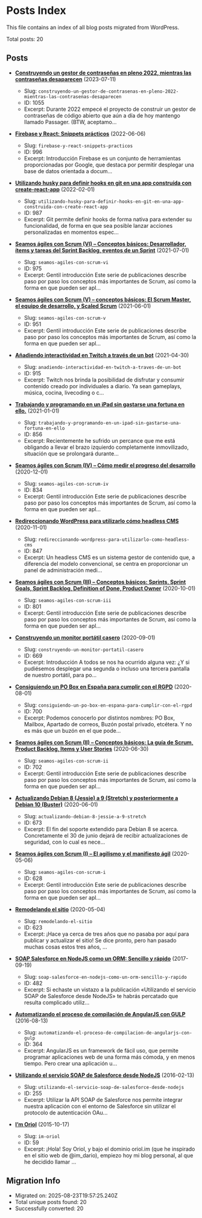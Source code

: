 # Posts Index

This file contains an index of all blog posts migrated from WordPress.

Total posts: 20

## Posts

- **[Construyendo un gestor de contraseñas en pleno 2022, mientras las contraseñas desaparecen](./posts/2023-07-11-construyendo-un-gestor-de-contrasenas-en-pleno-2022-mientras-las-contrasenas-desaparecen.md)** (2023-07-11)
  - Slug: `construyendo-un-gestor-de-contrasenas-en-pleno-2022-mientras-las-contrasenas-desaparecen`
  - ID: 1055
  - Excerpt: Durante 2022 empecé el proyecto de construir un gestor de contraseñas de código abierto que aún a día de hoy mantengo llamado Passager. (BTW, aceptamo...

- **[Firebase y React: Snippets prácticos](./posts/2022-06-06-firebase-y-react-snippets-practicos.md)** (2022-06-06)
  - Slug: `firebase-y-react-snippets-practicos`
  - ID: 996
  - Excerpt: Introducción Firebase es un conjunto de herramientas proporcionadas por Google, que destaca por permitir desplegar una base de datos orientada a docum...

- **[Utilizando husky para definir hooks en git en una app construída con create-react-app](./posts/2022-02-01-utilizando-husky-para-definir-hooks-en-git-en-una-app-construida-con-create-react-app.md)** (2022-02-01)
  - Slug: `utilizando-husky-para-definir-hooks-en-git-en-una-app-construida-con-create-react-app`
  - ID: 987
  - Excerpt: Git permite definir hooks de forma nativa para extender su funcionalidad, de forma en que sea posible lanzar acciones personalizadas en momentos espec...

- **[Seamos ágiles con Scrum (VI) &#8211; Conceptos básicos: Desarrollador, ítems y tareas del Sprint Backlog, eventos de un Sprint](./posts/2021-07-01-seamos-agiles-con-scrum-vi.md)** (2021-07-01)
  - Slug: `seamos-agiles-con-scrum-vi`
  - ID: 975
  - Excerpt: Gentil introducción Este serie de publicaciones describe paso por paso los conceptos más importantes de Scrum, así como la forma en que pueden ser apl...

- **[Seamos ágiles con Scrum (V) &#8211; conceptos básicos: El Scrum Master, el equipo de desarrollo, y Scaled Scrum](./posts/2021-06-01-seamos-agiles-con-scrum-v.md)** (2021-06-01)
  - Slug: `seamos-agiles-con-scrum-v`
  - ID: 951
  - Excerpt: Gentil introducción Este serie de publicaciones describe paso por paso los conceptos más importantes de Scrum, así como la forma en que pueden ser apl...

- **[Añadiendo interactividad en Twitch a través de un bot](./posts/2021-04-30-anadiendo-interactividad-en-twitch-a-traves-de-un-bot.md)** (2021-04-30)
  - Slug: `anadiendo-interactividad-en-twitch-a-traves-de-un-bot`
  - ID: 915
  - Excerpt: Twitch nos brinda la posibilidad de disfrutar y consumir contenido creado por individuales a diario. Ya sean gameplays, música, cocina, livecoding o c...

- **[Trabajando y programando en un iPad sin gastarse una fortuna en ello.](./posts/2021-01-01-trabajando-y-programando-en-un-ipad-sin-gastarse-una-fortuna-en-ello.md)** (2021-01-01)
  - Slug: `trabajando-y-programando-en-un-ipad-sin-gastarse-una-fortuna-en-ello`
  - ID: 856
  - Excerpt: Recientemente he sufrido un percance que me está obligando a llevar el brazo izquierdo completamente inmovilizado, situación que se prolongará durante...

- **[Seamos ágiles con Scrum (IV) &#8211; Cómo medir el progreso del desarrollo](./posts/2020-12-01-seamos-agiles-con-scrum-iv.md)** (2020-12-01)
  - Slug: `seamos-agiles-con-scrum-iv`
  - ID: 834
  - Excerpt: Gentil introducción Este serie de publicaciones describe paso por paso los conceptos más importantes de Scrum, así como la forma en que pueden ser apl...

- **[Redireccionando WordPress para utilizarlo cómo headless CMS](./posts/2020-11-01-redireccionando-wordpress-para-utilizarlo-como-headless-cms.md)** (2020-11-01)
  - Slug: `redireccionando-wordpress-para-utilizarlo-como-headless-cms`
  - ID: 847
  - Excerpt: Un headless CMS es un sistema gestor de contenido que, a diferencia del modelo convencional, se centra en proporcionar un panel de administración medi...

- **[Seamos ágiles con Scrum (III) &#8211; Conceptos básicos: Sprints, Sprint Goals, Sprint Backlog, Definition of Done, Product Owner](./posts/2020-10-01-seamos-agiles-con-scrum-iii.md)** (2020-10-01)
  - Slug: `seamos-agiles-con-scrum-iii`
  - ID: 801
  - Excerpt: Gentil introducción Este serie de publicaciones describe paso por paso los conceptos más importantes de Scrum, así como la forma en que pueden ser apl...

- **[Construyendo un monitor portátil casero](./posts/2020-09-01-construyendo-un-monitor-portatil-casero.md)** (2020-09-01)
  - Slug: `construyendo-un-monitor-portatil-casero`
  - ID: 669
  - Excerpt: Introducción A todos se nos ha ocurrido alguna vez: ¿Y si pudiésemos desplegar una segunda o incluso una tercera pantalla de nuestro portátil, para po...

- **[Consiguiendo un PO Box en España para cumplir con el RGPD](./posts/2020-08-01-consiguiendo-un-po-box-en-espana-para-cumplir-con-el-rgpd.md)** (2020-08-01)
  - Slug: `consiguiendo-un-po-box-en-espana-para-cumplir-con-el-rgpd`
  - ID: 700
  - Excerpt: Podemos conocerlo por distintos nombres: PO Box, Mailbox, Apartado de correos, Buzón postal privado, etcétera. Y no es más que un buzón en el que pode...

- **[Seamos ágiles con Scrum (II) &#8211; Conceptos básicos: La guía de Scrum, Product Backlog, Items y User Stories](./posts/2020-06-30-seamos-agiles-con-scrum-ii.md)** (2020-06-30)
  - Slug: `seamos-agiles-con-scrum-ii`
  - ID: 702
  - Excerpt: Gentil introducción Este serie de publicaciones describe paso por paso los conceptos más importantes de Scrum, así como la forma en que pueden ser apl...

- **[Actualizando Debian 8 (Jessie) a 9 (Stretch) y posteriormente a Debian 10 (Buster)](./posts/2020-06-01-actualizando-debian-8-jessie-a-9-stretch.md)** (2020-06-01)
  - Slug: `actualizando-debian-8-jessie-a-9-stretch`
  - ID: 673
  - Excerpt: El fin del soporte extendido para Debian 8 se acerca. Concretamente el 30 de junio dejará de recibir actualizaciones de seguridad, con lo cual es nece...

- **[Seamos ágiles con Scrum (I) &#8211; El agilismo y el manifiesto ágil](./posts/2020-05-06-seamos-agiles-con-scrum-i.md)** (2020-05-06)
  - Slug: `seamos-agiles-con-scrum-i`
  - ID: 628
  - Excerpt: Gentil introducción Este serie de publicaciones describe paso por paso los conceptos más importantes de Scrum, así como la forma en que pueden ser apl...

- **[Remodelando el sitio](./posts/2020-05-04-remodelando-el-sitio.md)** (2020-05-04)
  - Slug: `remodelando-el-sitio`
  - ID: 623
  - Excerpt: ¡Hace ya cerca de tres años que no pasaba por aquí para publicar y actualizar el sitio! Se dice pronto, pero han pasado muchas cosas estos tres años, ...

- **[SOAP Salesforce en NodeJS como un ORM: Sencillo y rápido](./posts/2017-09-19-soap-salesforce-en-nodejs-como-un-orm-sencillo-y-rapido.md)** (2017-09-19)
  - Slug: `soap-salesforce-en-nodejs-como-un-orm-sencillo-y-rapido`
  - ID: 482
  - Excerpt: Si echaste un vistazo a la publicación «Utilizando el servicio SOAP de Salesforce desde NodeJS»&nbsp;te habrás percatado que resulta complicado utiliz...

- **[Automatizando el proceso de compilación de AngularJS con GULP](./posts/2016-08-13-automatizando-el-proceso-de-compilacion-de-angularjs-con-gulp.md)** (2016-08-13)
  - Slug: `automatizando-el-proceso-de-compilacion-de-angularjs-con-gulp`
  - ID: 364
  - Excerpt: AngularJS es un framework de fácil uso, que permite programar aplicaciones web de una forma más cómoda, y en menos tiempo. Pero crear una aplicación u...

- **[Utilizando el servicio SOAP de Salesforce desde NodeJS](./posts/2016-02-13-utilizando-el-servicio-soap-de-salesforce-desde-nodejs.md)** (2016-02-13)
  - Slug: `utilizando-el-servicio-soap-de-salesforce-desde-nodejs`
  - ID: 255
  - Excerpt: Utilizar la API SOAP de Salesforce nos permite integrar nuestra aplicación con el entorno de Salesforce sin utilizar el protocolo de autenticación OAu...

- **[I&#8217;m Oriol](./posts/2015-10-17-im-oriol.md)** (2015-10-17)
  - Slug: `im-oriol`
  - ID: 59
  - Excerpt: ¡Hola! Soy Oriol, y bajo el dominio oriol.im (que he inspirado en el sitio web de @im_dario), empiezo hoy mi blog personal, al que he decidido llamar ...


## Migration Info

- Migrated on: 2025-08-23T19:57:25.240Z
- Total unique posts found: 20
- Successfully converted: 20
